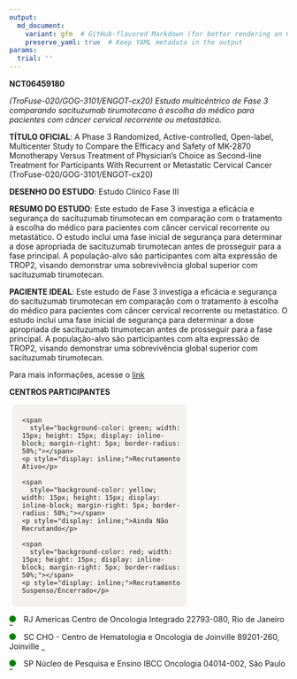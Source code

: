 ```yaml
---
output: 
  md_document:
    variant: gfm  # GitHub-flavored Markdown (for better rendering on GitHub)
    preserve_yaml: true  # Keep YAML metadata in the output
params:
  trial: ''
---
```


**NCT06459180**

*(TroFuse-020/GOG-3101/ENGOT-cx20) Estudo multicêntrico de Fase 3
comparando sacituzumab tirumotecano à escolha do médico para pacientes
com câncer cervical recorrente ou metastático.*

**TÍTULO OFICIAL**: A Phase 3 Randomized, Active-controlled, Open-label,
Multicenter Study to Compare the Efficacy and Safety of MK-2870
Monotherapy Versus Treatment of Physician’s Choice as Second-line
Treatment for Participants With Recurrent or Metastatic Cervical Cancer
(TroFuse-020/GOG-3101/ENGOT-cx20)

**DESENHO DO ESTUDO**: Estudo Clinico Fase III

**RESUMO DO ESTUDO**: Este estudo de Fase 3 investiga a eficácia e
segurança do sacituzumab tirumotecan em comparação com o tratamento à
escolha do médico para pacientes com câncer cervical recorrente ou
metastático. O estudo inclui uma fase inicial de segurança para
determinar a dose apropriada de sacituzumab tirumotecan antes de
prosseguir para a fase principal. A população-alvo são participantes com
alta expressão de TROP2, visando demonstrar uma sobrevivência global
superior com sacituzumab tirumotecan.

**PACIENTE IDEAL**: Este estudo de Fase 3 investiga a eficácia e
segurança do sacituzumab tirumotecan em comparação com o tratamento à
escolha do médico para pacientes com câncer cervical recorrente ou
metastático. O estudo inclui uma fase inicial de segurança para
determinar a dose apropriada de sacituzumab tirumotecan antes de
prosseguir para a fase principal. A população-alvo são participantes com
alta expressão de TROP2, visando demonstrar uma sobrevivência global
superior com sacituzumab tirumotecan.

Para mais informações, acesse o
[link](https://clinicaltrials.gov/ct2/show/NCT06459180)

**CENTROS PARTICIPANTES**

<div style="margin-bottom: 8px; margin-left: 5px; padding: 8px; max-width: 300px; background-color: #f3f2f1; border-radius: 8px;">

<div style="margin-left: 10px;">

    <span 
      style="background-color: green; width: 15px; height: 15px; display: inline-block; margin-right: 5px; border-radius: 50%;"></span>
    <p style="display: inline;">Recrutamento Ativo</p>

</div>

<div style="margin-left: 10px;">

    <span 
      style="background-color: yellow; width: 15px; height: 15px; display: inline-block; margin-right: 5px; border-radius: 50%;"></span>
    <p style="display: inline;">Ainda Não Recrutando</p>

</div>

<div style="margin-left: 10px;">

    <span 
      style="background-color: red; width: 15px; height: 15px; display: inline-block; margin-right: 5px; border-radius: 50%;"></span>
    <p style="display: inline;">Recrutamento Suspenso/Encerrado</p>

</div>

</div>

<span style="display: inline-block; width: 12px; height: 12px; border-radius: 50%; margin-right: 10px; padding-bottom: 0px; background-color: green;"></span>
RJ Americas Centro de Oncologia Integrado 22793-080, Rio de Janeiro
<span style="color: #2E4A7F; text-decoration: none; font-weight: 500; font-size: 0.8">[REPORTAR
ERRO](https://flazar.shinyapps.io/formsapp?study_nct_id=NCT06459180&location_id=AMERICASCENTRODEONCOLOGIAINTEGRADOSITE0202RIODEJANEIRO22775001BRAZIL&location_full_name=Americas%20Centro%20de%20Oncologia%20Integrado%2C%2022793-080%2C%20Rio%20de%20Janeiro&form_type=Reportar%20Erro)</span>

<span style="display: inline-block; width: 12px; height: 12px; border-radius: 50%; margin-right: 10px; padding-bottom: 0px; background-color: green;"></span>
SC CHO - Centro de Hematologia e Oncologia de Joinville 89201-260,
Joinville
<span style="color: #2E4A7F; text-decoration: none; font-weight: 500; font-size: 0.8">[REPORTAR
ERRO](https://flazar.shinyapps.io/formsapp?study_nct_id=NCT06459180&location_id=CENTRODEHEMATOLOGIAEONCOLOGIASITE0203JOINVILLESANTACATARINA89202050BRAZIL&location_full_name=CHO%20-%20Centro%20de%20Hematologia%20e%20Oncologia%20de%20Joinville%2C%2089201-260%2C%20Joinville&form_type=Reportar%20Erro)</span>

<span style="display: inline-block; width: 12px; height: 12px; border-radius: 50%; margin-right: 10px; padding-bottom: 0px; background-color: green;"></span>
SP Núcleo de Pesquisa e Ensino IBCC Oncologia 04014-002, São Paulo
<span style="color: #2E4A7F; text-decoration: none; font-weight: 500; font-size: 0.8">[REPORTAR
ERRO](https://flazar.shinyapps.io/formsapp?study_nct_id=NCT06459180&location_id=IBCCINSTITUTOBRASILEIRODECONTROLEDOCANCERCENTRODEPESQUISACLINICASITE0200SAOPAULOSAOPAULO04014002BRAZIL&location_full_name=N%C3%BAcleo%20de%20Pesquisa%20e%20Ensino%20IBCC%20Oncologia%2C%2004014-002%2C%20S%C3%A3o%20Paulo&form_type=Reportar%20Erro)</span>
